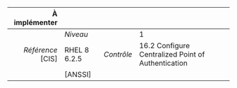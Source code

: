 
|           À implémenter    |    |    |    |
|----------------:|:---|---:|:---|
|                 |*Niveau*|| 1 |
|*Référence* [CIS]| RHEL 8 6.2.5 |*Contrôle*| 16.2 Configure Centralized Point of Authentication |
|                 |[ANSSI] ||  |


